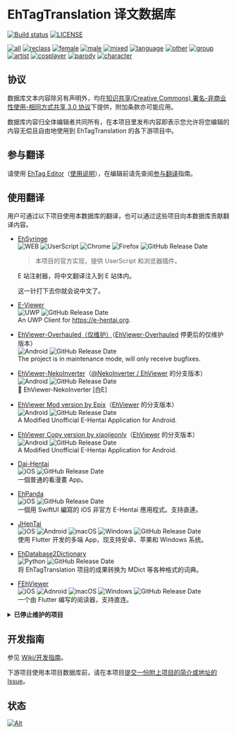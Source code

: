 # EhTagTranslation 译文数据库

[![Build status](../../workflows/build/badge.svg)](../../actions)
[![LICENSE](https://img.shields.io/badge/license-by--nc--sa-orange.svg?logo=creative-commons&logoColor=white)](LICENSE.md)

<!-- [![Commit](https://img.shields.io/endpoint?color=blueviolet&url=https://ehtt.fly.dev/database/~badge)](https://github.com/EhTagTranslation/Database/tree/master)  -->

[![all](https://img.shields.io/endpoint?color=brightgreen&url=https://ehtt.fly.dev/database/all/~badge)](https://ehtt.vercel.app/list/all)
[![reclass](https://img.shields.io/endpoint?color=tomato&url=https://ehtt.fly.dev/database/reclass/~badge)](https://ehtt.vercel.app/list/reclass)
[![female](https://img.shields.io/endpoint?color=deeppink&url=https://ehtt.fly.dev/database/female/~badge)](https://ehtt.vercel.app/list/female)
[![male](https://img.shields.io/endpoint?color=slateblue&url=https://ehtt.fly.dev/database/male/~badge)](https://ehtt.vercel.app/list/male)
[![mixed](https://img.shields.io/endpoint?color=maroon&url=https://ehtt.fly.dev/database/mixed/~badge)](https://ehtt.vercel.app/list/mixed)
[![language](https://img.shields.io/endpoint?color=deepskyblue&url=https://ehtt.fly.dev/database/language/~badge)](https://ehtt.vercel.app/list/language)
[![other](https://img.shields.io/endpoint?color=lightgray&url=https://ehtt.fly.dev/database/other/~badge)](https://ehtt.vercel.app/list/other)
[![group](https://img.shields.io/endpoint?color=darkkhaki&url=https://ehtt.fly.dev/database/group/~badge)](https://ehtt.vercel.app/list/group)
[![artist](https://img.shields.io/endpoint?color=chocolate&url=https://ehtt.fly.dev/database/artist/~badge)](https://ehtt.vercel.app/list/artist)
[![cosplayer](https://img.shields.io/endpoint?color=olive&url=https://ehtt.fly.dev/database/cosplayer/~badge)](https://ehtt.vercel.app/list/cosplayer)
[![parody](https://img.shields.io/endpoint?color=darkviolet&url=https://ehtt.fly.dev/database/parody/~badge)](https://ehtt.vercel.app/list/parody)
[![character](https://img.shields.io/endpoint?color=cadetblue&url=https://ehtt.fly.dev/database/character/~badge)](https://ehtt.vercel.app/list/character)

## 协议

数据库文本内容除另有声明外，均在[知识共享(Creative Commons) 署名-非商业性使用-相同方式共享 3.0 协议](LICENSE.md)下提供，附加条款亦可能应用。

数据库内容归全体编辑者共同所有，在本项目里发布内容即表示您允许将您编辑的内容无偿且自由地使用到 EhTagTranslation 的各下游项目中。

## 参与翻译

请使用 [EhTag Editor](https://ehtt.vercel.app)（[使用说明](../../../Editor/wiki)），在编辑前请先查阅[参与翻译](../../wiki/参与翻译)指南。

## 使用翻译

用户可通过以下项目使用本数据库的翻译，也可以通过这些项目向本数据库贡献翻译内容。

- [EhSyringe](../../../EhSyringe)  
  ![WEB][plat-web] ![UserScript][plat-userscript] ![Chrome][plat-chrome] ![Firefox][plat-firefox] ![GitHub Release Date](https://img.shields.io/github/release-date/EhTagTranslation/EhSyringe?label=%E6%9C%80%E5%90%8E%E6%9B%B4%E6%96%B0)

  > 本项目的官方实现，提供 UserScript 和浏览器插件。

  E 站注射器，将中文翻译注入到 E 站体内。

  这一针打下去你就会说中文了。

- [E-Viewer](https://github.com/OpportunityLiu/E-Viewer)  
  ![UWP][plat-uwp] ![GitHub Release Date](https://img.shields.io/github/release-date/OpportunityLiu/E-Viewer?label=%E6%9C%80%E5%90%8E%E6%9B%B4%E6%96%B0)  
  An UWP Client for <https://e-hentai.org>.

- [EhViewer-Overhauled（仅维护）](https://github.com/FooIbar/EhViewer)（[EhViewer-Overhauled](https://github.com/Ehviewer-Overhauled/Ehviewer) 停更后的仅维护版本）  
  ![Android][plat-android] ![GitHub Release Date](https://img.shields.io/github/release-date/FooIbar/Ehviewer?label=%E6%9C%80%E5%90%8E%E6%9B%B4%E6%96%B0)  
  The project is in maintenance mode, will only receive bugfixes.

- [EhViewer-NekoInverter](https://github.com/EhViewer-NekoInverter/EhViewer)（[@NekoInverter / EhViewer](https://gitlab.com/NekoInverter/EhViewer) 的分支版本）  
  ![Android][plat-android] ![GitHub Release Date](https://img.shields.io/github/release-date/EhViewer-NekoInverter/EhViewer?label=%E6%9C%80%E5%90%8E%E6%9B%B4%E6%96%B0)  
  🥥 EhViewer-NekoInverter [白E]

- [EhViewer Mod version by Epix](https://github.com/exzhawk/EhViewer)（[EhViewer](https://github.com/seven332/EhViewer) 的分支版本）  
  ![Android][plat-android] ![GitHub Release Date](https://img.shields.io/github/release-date/exzhawk/EhViewer?label=%E6%9C%80%E5%90%8E%E6%9B%B4%E6%96%B0)  
  A Modified Unofficial E-Hentai Application for Android.

- [EhViewer Copy version by xiaojieonly](https://github.com/xiaojieonly/Ehviewer_CN_SXJ)（[EhViewer](https://github.com/seven332/EhViewer) 的分支版本）  
  ![Android][plat-android] ![GitHub Release Date](https://img.shields.io/github/release-date/xiaojieonly/Ehviewer_CN_SXJ?label=%E6%9C%80%E5%90%8E%E6%9B%B4%E6%96%B0)  
  A Modified Unofficial E-Hentai Application for Android.

- [Dai-Hentai](https://github.com/DaidoujiChen/Dai-Hentai)  
  ![iOS][plat-ios] ![GitHub Release Date](https://img.shields.io/github/release-date/DaidoujiChen/Dai-Hentai?label=%E6%9C%80%E5%90%8E%E6%9B%B4%E6%96%B0)  
  一個普通的看漫畫 App。

- [EhPanda](https://ehpanda.app)  
  ![iOS][plat-ios] ![GitHub Release Date](https://img.shields.io/github/release-date/tatsuz0u/EhPanda?label=%E6%9C%80%E5%90%8E%E6%9B%B4%E6%96%B0)  
  一個用 SwiftUI 編寫的 iOS 非官方 E-Hentai 應用程式。支持直連。

- [JHenTai](https://github.com/jiangtian616/JHenTai)  
  ![iOS][plat-ios] ![Android][plat-android] ![macOS][plat-macos] ![Windows][plat-windows] ![GitHub Release Date](https://img.shields.io/github/release-date/jiangtian616/JHenTai?label=%E6%9C%80%E5%90%8E%E6%9B%B4%E6%96%B0)  
  使用 Flutter 开发的多端 App，现支持安卓、苹果和 Windows 系统。

- [EhDatabase2Dictionary](https://github.com/HeavySnowJakarta/EhDatabase2Dictionary)  
  ![Python][plat-python] ![GitHub Release Date](https://img.shields.io/github/release-date/HeavySnowJakarta/EhDatabase2Dictionary?label=%E6%9C%80%E5%90%8E%E6%9B%B4%E6%96%B0)  
  将 EhTagTranslation 项目的成果转换为 MDict 等各种格式的词典。
  
- [FEhViewer](https://github.com/3003h/FEhViewer)  
  ![iOS][plat-ios] ![Adnroid][plat-android] ![macOS][plat-macos] ![Windows][plat-windows] ![GitHub Release Date](https://img.shields.io/github/release-date/3003h/FEhViewer?label=%E6%9C%80%E5%90%8E%E6%9B%B4%E6%96%B0)  
  一个由 Flutter 编写的阅读器，支持直连。

<details>

<summary><strong>已停止维护的项目</strong></summary>

- [EhTagBuilder](https://github.com/Mapaler/EhTagTranslator/wiki/EhTagBuilder)  
  ![WEB][plat-web] ![UserScript][plat-userscript]

  > 本项目的前身，使用 UserScript 实现，已被 EhSyringe 取代。

  EhTagBuilder 简称 "ETB"。

  翻译实现方式：ETB 先获取 Wiki 数据库网页，获得翻译数据，生成对应格式的 CSS 代码，再由 Stylus 扩展附加到 E 绅士网页上。

- [E-HentaiViewer](https://github.com/kayanouriko/E-HentaiViewer)  
  ![iOS][plat-ios] ![GitHub Release Date](https://img.shields.io/github/release-date/kayanouriko/E-HentaiViewer?label=%E6%9C%80%E5%90%8E%E6%9B%B4%E6%96%B0)  
  一个 E-Hentai 的 iOS 端阅读器。

- [EhViewer](https://github.com/seven332/EhViewer)  
  ![Android][plat-android] ![GitHub Release Date](https://img.shields.io/github/release-date/seven332/EhViewer?label=%E6%9C%80%E5%90%8E%E6%9B%B4%E6%96%B0)  
  An Unofficial E-Hentai Application for Android.

- [@NekoInverter / EhViewer](https://gitlab.com/NekoInverter/EhViewer)（[EhViewer](https://github.com/seven332/EhViewer) 的分支版本）  
 ![Android][plat-android]  
 An E-Hentai Application for Android.

- [EhViewer-Overhauled](https://github.com/Ehviewer-Overhauled/Ehviewer)（[@NekoInverter / EhViewer](https://gitlab.com/NekoInverter/EhViewer) 的分支版本）  
  ![Android][plat-android] ![GitHub Release Date](https://img.shields.io/github/release-date/Ehviewer-Overhauled/Ehviewer?label=%E6%9C%80%E5%90%8E%E6%9B%B4%E6%96%B0)  
  EhViewer overhauled with Material Design 3 and more.  

- [ExHentai 中文标签助手](https://github.com/SunBrook/EHentai.Tags.CN)  
  ![WEB][plat-web] ![UserScript][plat-userscript] ![GitHub Release Date](https://img.shields.io/github/release-date/SunBrook/EHentai.Tags.CN?label=%E6%9C%80%E5%90%8E%E6%9B%B4%E6%96%B0)  
  一个将 E 站标签翻译成中文并分组展示，方便搜索的油猴脚本。
</details>

## 开发指南

参见 [Wiki/开发指南](../../wiki/开发指南)。

下游项目使用本项目数据库前，请在本项目[提交一份附上项目的简介或地址的 Issue](../../issues/new?labels=数据库使用&template=db-use.md&title=数据库使用+-+%5B项目名称%5D)。

[plat-web]: https://img.shields.io/badge/WEB-yellow.svg?logo=javascript&logoColor=fff&color=yellow
[plat-userscript]: https://img.shields.io/badge/UserScript-yellow.svg?logo=tampermonkey&logoColor=fff&color=00485B
[plat-chrome]: https://img.shields.io/badge/Chrome插件-yellow.svg?logo=google-chrome&logoColor=fff&color=4285F4
[plat-firefox]: https://img.shields.io/badge/Firefox插件-yellow.svg?logo=firefox-browser&logoColor=fff&color=FF7139
[plat-ios]: https://img.shields.io/badge/iOS-lightgrey.svg?logo=apple&logoColor=fff&color=666
[plat-uwp]: https://img.shields.io/badge/UWP-blue.svg?logo=windows&logoColor=fff&color=0078D6
[plat-android]: https://img.shields.io/badge/Android-brightgreen.svg?logo=android&logoColor=fff
[plat-windows]: https://img.shields.io/badge/Windows-blue.svg?logo=windows&logoColor=fff&color=0078D6
[plat-macos]: https://img.shields.io/badge/macOS-lightgrey.svg?logo=apple&logoColor=fff&color=666
[plat-python]: https://img.shields.io/badge/-Python-F9DC3E.svg?logo=python&style=flat

## 状态

[![Alt](https://repobeats.axiom.co/api/embed/2245f0745828242e4da50315448575353b94df96.svg "Repobeats analytics image")](https://github.com/EhTagTranslation/Database/pulse)
